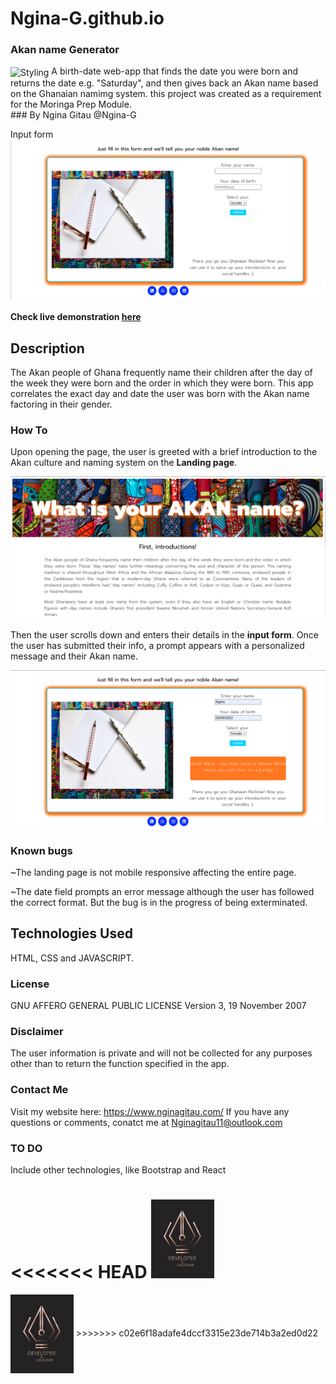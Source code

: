 # Ngina-G.github.io
### Akan name Generator
<img width="100%" height="20%" align="center" src="src/images/eva-cropped.png" alt="Styling" />
A birth-date web-app that finds the date you were born and returns the date e.g. "Saturday", and then gives back an Akan name based on the Ghanaian namimg system. this project was created as a requirement for the Moringa Prep Module. 
<br/>
### By Ngina Gitau @Ngina-G

 Input form
<img  align="center" src="src/images/no-input.png" alt="Input-form" />
<br/>

#### Check live demonstration <a href="https://ngina-g.github.io/"><strong>here</strong></a>
 
## Description
The Akan people of Ghana frequently name their children after the day of the week they were born and the order in which they were born. This app correlates the exact day and date the user was born with the Akan name factoring in their gender. 

### How To
Upon opening the page, the user is greeted with a brief introduction to the Akan culture and naming system on the <strong>Landing page</strong>.

<img  align="center" src="src/images/landing.png" alt="landing page" />

Then the user scrolls down and enters their details in the <strong>input form</strong>.
Once the user has submitted their info, a prompt appears with a personalized message and their Akan name.

<img  align="center" src="src/images/input.png" alt="Input-form" />

### Known bugs
~The landing page is not mobile responsive affecting the entire page.

~The date field prompts an error message although the user has followed the correct format.
But the bug is in the progress of being exterminated.

## Technologies Used
HTML, CSS and JAVASCRIPT.

### License
GNU AFFERO GENERAL PUBLIC LICENSE
Version 3, 19 November 2007

### Disclaimer
The user information is private and will not be collected for any purposes other than to return the function specified in the app.

### Contact Me
Visit my website here: https://www.nginagitau.com/
If you have any questions or comments, 
conatct me at Nginagitau11@outlook.com

### TO DO
Include other technologies, like Bootstrap and React

<<<<<<< HEAD
<img width="20%"  src="src/images/website logo new colors.svg" alt="LOGO" />
=======
<img width="20%" align="center" src="src/images/website logo new colors.svg" alt="LOGO" />
>>>>>>> c02e6f18adafe4dccf3315e23de714b3a2ed0d22
